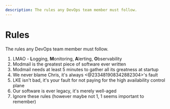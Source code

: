 ```yaml
---
description: The rules any DevOps team member must follow.
---
```

# Rules

The rules any DevOps team member must follow.

1. LMAO - **L**ogging, **M**onitoring, **A**lerting, **O**bservability
2. Modmail is the greatest piece of software ever written
3. Modmail needs at least 5 minutes to gather all its greatness at startup
4. We never blame Chris, it's always <@233481908342882304>'s fault
5. LKE isn't bad, it's your fault for not paying for the high availability control plane
6. Our software is ever legacy, it's merely well-aged
7.  Ignore these rules (however maybe not 1, 1 seems important to remember)
